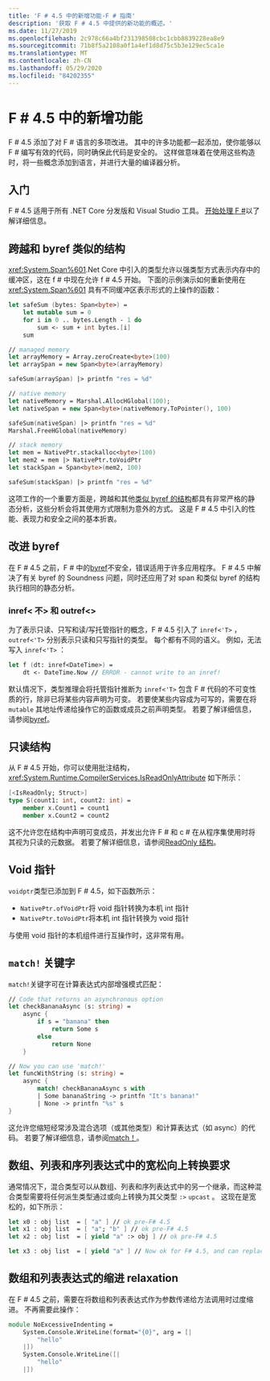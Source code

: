 ```yaml
---
title: 'F # 4.5 中的新增功能-F # 指南'
description: '获取 F # 4.5 中提供的新功能的概述。'
ms.date: 11/27/2019
ms.openlocfilehash: 2c978c66a4bf231398508cbc1cbb8839228ea8e9
ms.sourcegitcommit: 71b8f5a2108a0f1a4ef1d8d75c5b3e129ec5ca1e
ms.translationtype: MT
ms.contentlocale: zh-CN
ms.lasthandoff: 05/29/2020
ms.locfileid: "84202355"
---
```

# <a name="whats-new-in-f-45"></a>F # 4.5 中的新增功能

F # 4.5 添加了对 F # 语言的多项改进。 其中的许多功能都一起添加，使你能够以 F # 编写有效的代码，同时确保此代码是安全的。 这样做意味着在使用这些构造时，将一些概念添加到语言，并进行大量的编译器分析。

## <a name="get-started"></a>入门

F # 4.5 适用于所有 .NET Core 分发版和 Visual Studio 工具。 [开始处理 F #](../get-started/index.md)以了解详细信息。

## <a name="span-and-byref-like-structs"></a>跨越和 byref 类似的结构

<xref:System.Span%601>.Net Core 中引入的类型允许以强类型方式表示内存中的缓冲区，这在 f # 中现在允许 f # 4.5 开始。 下面的示例演示如何重新使用在 <xref:System.Span%601> 具有不同缓冲区表示形式的上操作的函数：

```fsharp
let safeSum (bytes: Span<byte>) =
    let mutable sum = 0
    for i in 0 .. bytes.Length - 1 do
        sum <- sum + int bytes.[i]
    sum

// managed memory
let arrayMemory = Array.zeroCreate<byte>(100)
let arraySpan = new Span<byte>(arrayMemory)

safeSum(arraySpan) |> printfn "res = %d"

// native memory
let nativeMemory = Marshal.AllocHGlobal(100);
let nativeSpan = new Span<byte>(nativeMemory.ToPointer(), 100)

safeSum(nativeSpan) |> printfn "res = %d"
Marshal.FreeHGlobal(nativeMemory)

// stack memory
let mem = NativePtr.stackalloc<byte>(100)
let mem2 = mem |> NativePtr.toVoidPtr
let stackSpan = Span<byte>(mem2, 100)

safeSum(stackSpan) |> printfn "res = %d"
```

这项工作的一个重要方面是，跨越和其他[类似 byref 的结构](../language-reference/structures.md#byreflike-structs)都具有非常严格的静态分析，这些分析会将其使用方式限制为意外的方式。 这是 F # 4.5 中引入的性能、表现力和安全之间的基本折衷。

## <a name="revamped-byrefs"></a>改进 byref

在 F # 4.5 之前，F # 中的[byref](../language-reference/byrefs.md)不安全，错误适用于许多应用程序。 F # 4.5 中解决了有关 byref 的 Soundness 问题，同时还应用了对 span 和类似 byref 的结构执行相同的静态分析。

### <a name="inreft-and-outreft"></a>inref< 不> 和 outref<>

为了表示只读、只写和读/写托管指针的概念，F # 4.5 引入了 `inref<'T>` ， `outref<'T>` 分别表示只读和只写指针的类型。 每个都有不同的语义。 例如，无法写入 `inref<'T>` ：

```fsharp
let f (dt: inref<DateTime>) =
    dt <- DateTime.Now // ERROR - cannot write to an inref!
```

默认情况下，类型推理会将托管指针推断为 `inref<'T>` 包含 F # 代码的不可变性质的行，除非已将某些内容声明为可变。 若要使某些内容成为可写的，需要在将 `mutable` 其地址传递给操作它的函数或成员之前声明类型。 若要了解详细信息，请参阅[byref](../language-reference/byrefs.md)。

## <a name="readonly-structs"></a>只读结构

从 F # 4.5 开始，你可以使用批注结构， <xref:System.Runtime.CompilerServices.IsReadOnlyAttribute> 如下所示：

```fsharp
[<IsReadOnly; Struct>]
type S(count1: int, count2: int) =
    member x.Count1 = count1
    member x.Count2 = count2
```

这不允许您在结构中声明可变成员，并发出允许 F # 和 c # 在从程序集使用时将其视为只读的元数据。 若要了解详细信息，请参阅[ReadOnly 结构](../language-reference/structures.md#readonly-structs)。

## <a name="void-pointers"></a>Void 指针

`voidptr`类型已添加到 F # 4.5，如下函数所示：

* `NativePtr.ofVoidPtr`将 void 指针转换为本机 int 指针
* `NativePtr.toVoidPtr`将本机 int 指针转换为 void 指针

与使用 void 指针的本机组件进行互操作时，这非常有用。

## <a name="the-match-keyword"></a>`match!` 关键字

`match!`关键字可在计算表达式内部增强模式匹配：

```fsharp
// Code that returns an asynchronous option
let checkBananaAsync (s: string) =
    async {
        if s = "banana" then
            return Some s
        else
            return None
    }

// Now you can use 'match!'
let funcWithString (s: string) =
    async {
        match! checkBananaAsync s with
        | Some bananaString -> printfn "It's banana!"
        | None -> printfn "%s" s
}
```

这允许您缩短经常涉及混合选项（或其他类型）和计算表达式（如 async）的代码。 若要了解详细信息，请参阅[match！](../language-reference/computation-expressions.md#match)。

## <a name="relaxed-upcasting-requirements-in-array-list-and-sequence-expressions"></a>数组、列表和序列表达式中的宽松向上转换要求

通常情况下，混合类型可以从数组、列表和序列表达式中的另一个继承，而这种混合类型需要将任何派生类型通过或向上转换为其父类型 `:>` `upcast` 。 这现在是宽松的，如下所示：

```fsharp
let x0 : obj list  = [ "a" ] // ok pre-F# 4.5
let x1 : obj list  = [ "a"; "b" ] // ok pre-F# 4.5
let x2 : obj list  = [ yield "a" :> obj ] // ok pre-F# 4.5

let x3 : obj list  = [ yield "a" ] // Now ok for F# 4.5, and can replace x2
```

## <a name="indentation-relaxation-for-array-and-list-expressions"></a>数组和列表表达式的缩进 relaxation

在 F # 4.5 之前，需要在将数组和列表表达式作为参数传递给方法调用时过度缩进。 不再需要此操作：

```fsharp
module NoExcessiveIndenting =
    System.Console.WriteLine(format="{0}", arg = [|
        "hello"
    |])
    System.Console.WriteLine([|
        "hello"
    |])
```
